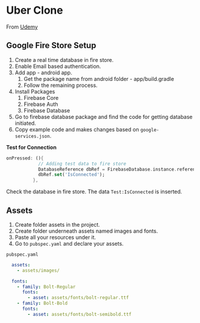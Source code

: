 # Uber Clone

From [Udemy](https://www.udemy.com/course/flutter-uber-clone-app-with-firebase)

## Google Fire Store Setup

1. Create a real time database in fire store.
2. Enable Email based authentication.
3. Add app - android app.
   1. Get the package name from android folder - app/build.gradle
   2. Follow the remaining process.
4. Install Packages
   1. Firebase Core
   2. Firebase Auth
   3. Firebase Database
5. Go to firebase database package and find the code for getting database initiated.
6. Copy example code and makes changes based on `google-services.json`.



**Test for Connection**

```dart
onPressed: (){
            // Adding test data to fire store
            DatabaseReference dbRef = FirebaseDatabase.instance.reference().child('Test');
            dbRef.set('IsConnected');
          },
```

Check the database in fire store. The data `Test:IsConnected` is inserted.



## Assets

1. Create folder assets in the project.
2. Create folder underneath assets named images and fonts.
3. Paste all your resources under it.
4. Go to `pubspec.yaml` and declare your assets.

`pubspec.yaml`

```yaml
  assets:
    - assets/images/

  fonts:
    - family: Bolt-Regular
      fonts:
        - asset: assets/fonts/bolt-regular.ttf
    - family: Bolt-Bold
      fonts:
        - asset: assets/fonts/bolt-semibold.ttf
```

